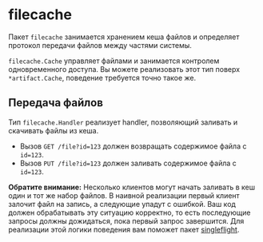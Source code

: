# filecache

Пакет `filecache` занимается хранением кеша файлов и определяет протокол передачи файлов между частями системы.

`filecache.Cache` управляет файлами и занимается контролем одновременного доступа. Вы можете реализовать этот
тип поверх `*artifact.Cache`, поведение требуется точно такое же.

## Передача файлов

Тип `filecache.Handler` реализует handler, позволяющий заливать и скачивать файлы из кеша.

- Вызов `GET /file?id=123` должен возвращать содержимое файла с `id=123`.
- Вызов `PUT /file?id=123` должен заливать содержимое файла с `id=123`.

**Обратите внимание:** Несколько клиентов могут начать заливать в кеш один и тот же набор файлов. В наивной реализации
первый клиент залочит файл на запись, а следующие упадут с ошибкой. Ваш код должен обрабатывать эту ситуацию корректно,
то есть последующие запросы должны дожидаться, пока первый запрос завершится. Для реализации этой логики 
поведения вам поможет пакет [singleflight](https://godoc.org/golang.org/x/sync/singleflight).
